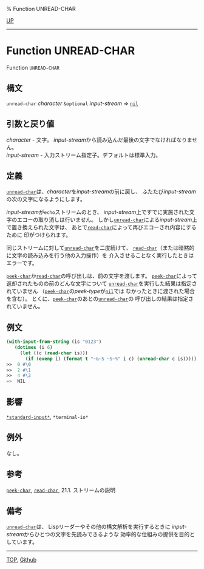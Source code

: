% Function UNREAD-CHAR

[UP](21.2.html)  

---

# Function **UNREAD-CHAR**


Function `UNREAD-CHAR`


## 構文

`unread-char` *character* `&optional` *input-stream* => [`nil`](5.3.nil-variable.html)


## 引数と戻り値

*character* - 文字。
*input-stream*から読み込んだ最後の文字でなければなりません。  
*input-stream* - 入力ストリーム指定子。デフォルトは標準入力。


## 定義

[`unread-char`](21.2.unread-char.html)は、*character*を*input-stream*の前に戻し、
ふたたび*input-stream*の次の文字になるようにします。

*input-stream*が`echo`ストリームのとき、
*input-stream*上ですでに実施された文字のエコーの取り消しは行いません。
しかし[`unread-char`](21.2.unread-char.html)による*input-stream*上で置き換えられた文字は、
あとで[`read-char`](21.2.read-char.html)によって再びエコーされ内容にするために
印がつけられます。

同じストリームに対して[`unread-char`](21.2.unread-char.html)を二度続けて、
[`read-char`](21.2.read-char.html)（または暗黙的に文字の読み込みを行う他の入力操作）を
介入させることなく実行したときはエラーです。

[`peek-char`](21.2.peek-char.html)か[`read-char`](21.2.read-char.html)の呼び出しは、前の文字を渡します。
[`peek-char`](21.2.peek-char.html)によって返却されたものの前のどんな文字について
[`unread-char`](21.2.unread-char.html)を実行した結果は指定されていません
（[`peek-char`](21.2.peek-char.html)の*peek-type*が[`nil`](5.3.nil-variable.html)では
なかったときに渡された場合を含む）。
とくに、[`peek-char`](21.2.peek-char.html)のあとの[`unread-char`](21.2.unread-char.html)の
呼び出しの結果は指定されていません。


## 例文

```lisp
(with-input-from-string (is "0123")
   (dotimes (i 6)
     (let ((c (read-char is)))
       (if (evenp i) (format t "~&~S ~S~%" i c) (unread-char c is)))))
>>  0 #\0
>>  2 #\1
>>  4 #\2
=>  NIL
```


## 影響

[`*standard-input*`](21.2.debug-io.html),
`*terminal-io*`


## 例外

なし。


## 参考

[`peek-char`](21.2.peek-char.html),
[`read-char`](21.2.read-char.html),
21.1. ストリームの説明


## 備考

[`unread-char`](21.2.unread-char.html)は、
Lispリーダーやその他の構文解析を実行するときに
*input-stream*からひとつの文字を先読みできるような
効率的な仕組みの提供を目的としています。


---
[TOP](index.html),  [Github](https://github.com/nptcl/npt-japanese)

